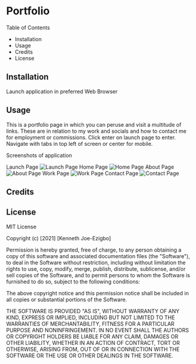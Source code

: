 # Portfolio

Table of Contents 
- Installation 
- Usage 
- Credits 
- License 

## Installation 

Launch application in preferred Web Browser 


## Usage 

This is a portfolio page in which you can peruse and visit a multitude of links. These are in relation to my work and socials and how to contact me for employment or commissions. Click enter on launch page to enter. Navigate with tabs in top left of screen or center for mobile.  

Screenshots of application 

Launch Page 
![Launch Page](../screenshots/2021-01-18(2).png)
Home Page
![Home Page](../screenshots/2021-01-18(3).png)
About Page
![About Page](../screenshots/2021-01-18(4).png)
Work Page
![Work Page](../screenshots/2021-01-18(5).png)
Contact Page
![Contact Page](../screenshots/2021-01-18(6).png)


## Credits 

## License 
MIT License

Copyright (c) [2021] [Kenneth Joe-Ezigbo]

Permission is hereby granted, free of charge, to any person obtaining a copy
of this software and associated documentation files (the "Software"), to deal
in the Software without restriction, including without limitation the rights
to use, copy, modify, merge, publish, distribute, sublicense, and/or sell
copies of the Software, and to permit persons to whom the Software is
furnished to do so, subject to the following conditions:

The above copyright notice and this permission notice shall be included in all
copies or substantial portions of the Software.

THE SOFTWARE IS PROVIDED "AS IS", WITHOUT WARRANTY OF ANY KIND, EXPRESS OR
IMPLIED, INCLUDING BUT NOT LIMITED TO THE WARRANTIES OF MERCHANTABILITY,
FITNESS FOR A PARTICULAR PURPOSE AND NONINFRINGEMENT. IN NO EVENT SHALL THE
AUTHORS OR COPYRIGHT HOLDERS BE LIABLE FOR ANY CLAIM, DAMAGES OR OTHER
LIABILITY, WHETHER IN AN ACTION OF CONTRACT, TORT OR OTHERWISE, ARISING FROM,
OUT OF OR IN CONNECTION WITH THE SOFTWARE OR THE USE OR OTHER DEALINGS IN THE
SOFTWARE.